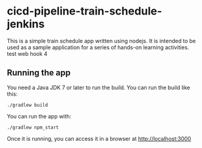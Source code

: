 # cicd-pipeline-train-schedule-jenkins

This is a simple train schedule app written using nodejs. It is intended to be used as a sample application for a series of hands-on learning activities. test web hook 4

## Running the app

You need a Java JDK 7 or later to run the build. You can run the build like this:

    ./gradlew build

You can run the app with:

    ./gradlew npm_start

Once it is running, you can access it in a browser at [http://localhost:3000](http://localhost:3000)
